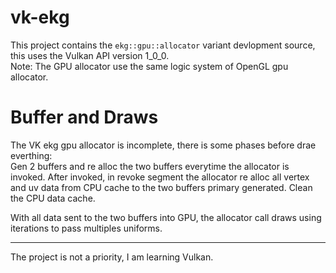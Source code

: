 # vk-ekg

This project contains the `ekg::gpu::allocator` variant devlopment source, this uses the Vulkan API version 1_0_0.  
Note: The GPU allocator use the same logic system of OpenGL gpu allocator.

# Buffer and Draws

The VK ekg gpu allocator is incomplete, there is some phases before drae everthing:  
Gen 2 buffers and re alloc the two buffers everytime the allocator is invoked.
After invoked, in revoke segment the allocator re alloc all vertex and uv data from CPU cache to the two buffers primary generated.
Clean the CPU data cache.

With all data sent to the two buffers into GPU, the allocator call draws using iterations to pass multiples uniforms.

---

The project is not a priority, I am learning Vulkan.
